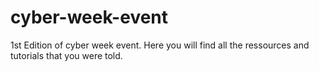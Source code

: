 # cyber-week-event
1st Edition of cyber week event. Here you will find all the ressources and tutorials that you were told.
